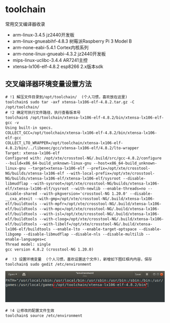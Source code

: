 # toolchain
常用交叉编译器收录

- arm-linux-3.4.5			jz2440开发板
- arm-linux-gnueabihf-4.8.3		树莓派Raspberry Pi 3 Model B
- arm-none-eabi-5.4.1			Cortex内核系列
- arm-none-linux-gnueabi-4.3.2		jz2440开发板
- mips-linux-uclibc-3.4.4		AR7241主控
- xtensa-lx106-elf-4.8.2		esp8266 2.x版本sdk

## 交叉编译器环境变量设置方法

```shell
# !1 解压文件目录到/opt/toolchain/  (个人习惯，喜欢放在这里)
toolchain$ sudo tar -axf xtensa-lx106-elf-4.8.2.tar.gz -C /opt/toolchain/
# !2 确定可执行文件路径，执行查看版本号
toolchain$ /opt/toolchain/xtensa-lx106-elf-4.8.2/bin/xtensa-lx106-elf-gcc -v
Using built-in specs.
COLLECT_GCC=/opt/toolchain/xtensa-lx106-elf-4.8.2/bin/xtensa-lx106-elf-gcc
COLLECT_LTO_WRAPPER=/opt/toolchain/xtensa-lx106-elf-4.8.2/bin/../libexec/gcc/xtensa-lx106-elf/4.8.2/lto-wrapper
Target: xtensa-lx106-elf
Configured with: /opt/xte/crosstool-NG/.build/src/gcc-4.8.2/configure --build=x86_64-build_unknown-linux-gnu --host=x86_64-build_unknown-linux-gnu --target=xtensa-lx106-elf --prefix=/opt/xte/crosstool-NG/builds/xtensa-lx106-elf --with-local-prefix=/opt/xte/crosstool-NG/builds/xtensa-lx106-elf/xtensa-lx106-elf/sysroot --disable-libmudflap --with-sysroot=/opt/xte/crosstool-NG/builds/xtensa-lx106-elf/xtensa-lx106-elf/sysroot --with-newlib --enable-threads=no --disable-shared --with-pkgversion='crosstool-NG 1.20.0' --disable-__cxa_atexit --with-gmp=/opt/xte/crosstool-NG/.build/xtensa-lx106-elf/buildtools --with-mpfr=/opt/xte/crosstool-NG/.build/xtensa-lx106-elf/buildtools --with-mpc=/opt/xte/crosstool-NG/.build/xtensa-lx106-elf/buildtools --with-isl=/opt/xte/crosstool-NG/.build/xtensa-lx106-elf/buildtools --with-cloog=/opt/xte/crosstool-NG/.build/xtensa-lx106-elf/buildtools --with-libelf=/opt/xte/crosstool-NG/.build/xtensa-lx106-elf/buildtools --enable-lto --enable-target-optspace --disable-libgomp --disable-libmudflap --disable-nls --disable-multilib --enable-languages=c
Thread model: single
gcc version 4.8.2 (crosstool-NG 1.20.0)
```
```shell
#  !3 设置环境变量  (个人习惯，喜欢设置这个文件)，新增如下图红框内内容，保存
toolchain$ sudo gedit /etc/environment
```
![envir](images/envir.png)

```shell
# !4 让修改的配置文件生效
toolchain$ source /etc/environment
```
